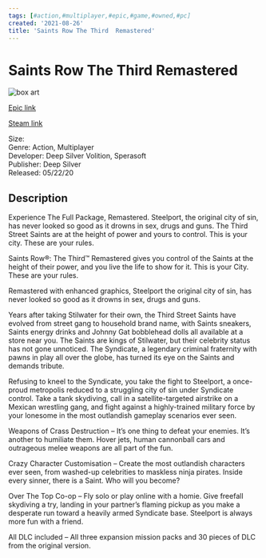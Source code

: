 ```yaml
---
tags: [#action,#multiplayer,#epic,#game,#owned,#pc]
created: '2021-08-26'
title: 'Saints Row The Third  Remastered'
---
```

# Saints Row The Third  Remastered

![box art](https://cdn1.epicgames.com/3928fd8975b2437d894bbc5cd21de9a0/offer/SRTT_Wide-1060x596-d7d3c2e363a215dff5a954cb82131747.jpg?h=270&amp;resize=1&amp;w=480)

[Epic link](https://www.epicgames.com/store/en-US/p/saints-row-the-third-remastered)

[Steam link](https://store.steampowered.com/app/978300/Saints_Row_The_Third_Remastered/?snr=1_7_7_151_150_1)

Size:   
Genre: Action, Multiplayer  
Developer: Deep Silver Volition, Sperasoft  
Publisher: Deep Silver  
Released: 05/22/20  

## Description

Experience The Full Package, Remastered. Steelport, the original city of sin, has never looked so good as it drowns in sex, drugs and guns. The Third Street Saints are at the height of power and yours to control. This is your city. These are your rules. 

Saints Row®: The Third™ Remastered gives you control of the Saints at the height of their power, and you live the life to show for it. This is your City. These are your rules.

Remastered with enhanced graphics, Steelport the original city of sin, has never looked so good as it drowns in sex, drugs and guns.  

Years after taking Stilwater for their own, the Third Street Saints have evolved from street gang to household brand name, with Saints sneakers, Saints energy drinks and Johnny Gat bobblehead dolls all available at a store near you. The Saints are kings of Stilwater, but their celebrity status has not gone unnoticed. The Syndicate, a legendary criminal fraternity with pawns in play all over the globe, has turned its eye on the Saints and demands tribute.

Refusing to kneel to the Syndicate, you take the fight to Steelport, a once-proud metropolis reduced to a struggling city of sin under Syndicate control. Take a tank skydiving, call in a satellite-targeted airstrike on a Mexican wrestling gang, and fight against a highly-trained military force by your lonesome in the most outlandish gameplay scenarios ever seen.

Weapons of Crass Destruction – It’s one thing to defeat your enemies.  It’s another to humiliate them.  Hover jets, human cannonball cars and outrageous melee weapons are all part of the fun. 

Crazy Character Customisation – Create the most outlandish characters ever seen, from washed-up celebrities to maskless ninja pirates.  Inside every sinner, there is a Saint.  Who will you become?

Over The Top Co-op – Fly solo or play online with a homie. Give freefall skydiving a try, landing in your partner’s flaming pickup as you make a desperate run toward a heavily armed Syndicate base.  Steelport is always more fun with a friend.

All DLC included – All three expansion mission packs and 30 pieces of DLC from the original version. 
